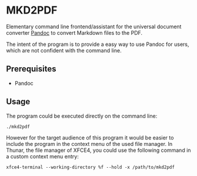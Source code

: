 # MKD2PDF

Elementary command line frontend/assistant for the universal document converter [Pandoc](http://johnmacfarlane.net/pandoc/) to convert Markdown files to the PDF.

The intent of the program is to provide a easy way to use Pandoc for users, which are not confident with the command line.

## Prerequisites
- Pandoc

## Usage
The program could be executed directly on the command line:

	./mkd2pdf

However for the target audience of this program it would be easier to include the program in the context menu of the used file manager. In Thunar, the file manager of XFCE4, you could use the following command in a custom context menu entry:
	
	xfce4-terminal --working-directory %f --hold -x /path/to/mkd2pdf
